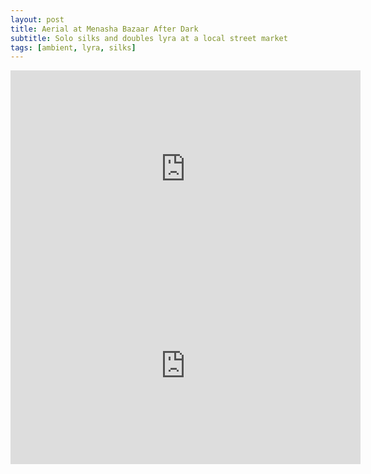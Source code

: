 ```yaml
---
layout: post
title: Aerial at Menasha Bazaar After Dark
subtitle: Solo silks and doubles lyra at a local street market
tags: [ambient, lyra, silks]
---
```


<iframe width="560" height="315" src="https://www.youtube.com/embed/4nj5eAaP9NA" frameborder="0" allow="accelerometer; autoplay; encrypted-media; gyroscope; picture-in-picture" allowfullscreen></iframe>

<iframe width="560" height="315" src="https://www.youtube.com/embed/x7ROpOpplJ4" frameborder="0" allow="accelerometer; autoplay; encrypted-media; gyroscope; picture-in-picture" allowfullscreen></iframe>
